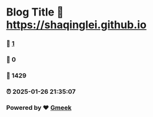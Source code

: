# Blog Title :link: https://shaqinglei.github.io 
### :page_facing_up: [1](https://shaqinglei.github.io/tag.html) 
### :speech_balloon: 0 
### :hibiscus: 1429 
### :alarm_clock: 2025-01-26 21:35:07 
### Powered by :heart: [Gmeek](https://github.com/Meekdai/Gmeek)
